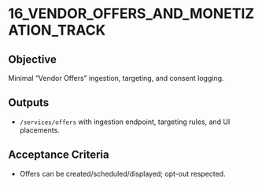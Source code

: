 # 16_VENDOR_OFFERS_AND_MONETIZATION_TRACK

## Objective
Minimal “Vendor Offers” ingestion, targeting, and consent logging.

## Outputs
- `/services/offers` with ingestion endpoint, targeting rules, and UI placements.

## Acceptance Criteria
- Offers can be created/scheduled/displayed; opt-out respected.
